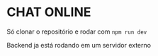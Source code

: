 # CHAT ONLINE 

Só clonar o repositório e rodar com `npm run dev`

Backend ja está rodando em um servidor externo
